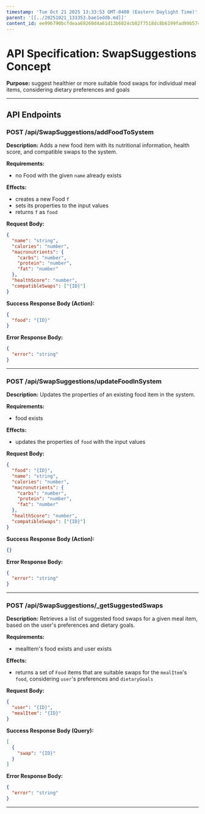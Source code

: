 ```yaml
---
timestamp: 'Tue Oct 21 2025 13:33:53 GMT-0400 (Eastern Daylight Time)'
parent: '[[../20251021_133353.bae1eddb.md]]'
content_id: ee996790bcfdeaa69260d4a61d13b6024cb82f7518dc8b6199fad99b574d6bda
---
```


# API Specification: SwapSuggestions Concept

**Purpose:** suggest healthier or more suitable food swaps for individual meal items, considering dietary preferences and goals

***

## API Endpoints

### POST /api/SwapSuggestions/addFoodToSystem

**Description:** Adds a new food item with its nutritional information, health score, and compatible swaps to the system.

**Requirements:**

* no Food with the given `name` already exists

**Effects:**

* creates a new Food `f`
* sets its properties to the input values
* returns `f` as `food`

**Request Body:**

```json
{
  "name": "string",
  "calories": "number",
  "macronutrients": {
    "carbs": "number",
    "protein": "number",
    "fat": "number"
  },
  "healthScore": "number",
  "compatibleSwaps": ["{ID}"]
}
```

**Success Response Body (Action):**

```json
{
  "food": "{ID}"
}
```

**Error Response Body:**

```json
{
  "error": "string"
}
```

***

### POST /api/SwapSuggestions/updateFoodInSystem

**Description:** Updates the properties of an existing food item in the system.

**Requirements:**

* food exists

**Effects:**

* updates the properties of `food` with the input values

**Request Body:**

```json
{
  "food": "{ID}",
  "name": "string",
  "calories": "number",
  "macronutrients": {
    "carbs": "number",
    "protein": "number",
    "fat": "number"
  },
  "healthScore": "number",
  "compatibleSwaps": ["{ID}"]
}
```

**Success Response Body (Action):**

```json
{}
```

**Error Response Body:**

```json
{
  "error": "string"
}
```

***

### POST /api/SwapSuggestions/\_getSuggestedSwaps

**Description:** Retrieves a list of suggested food swaps for a given meal item, based on the user's preferences and dietary goals.

**Requirements:**

* mealItem's food exists and user exists

**Effects:**

* returns a set of `Food` items that are suitable swaps for the `mealItem`'s `food`, considering `user`'s preferences and `dietaryGoals`

**Request Body:**

```json
{
  "user": "{ID}",
  "mealItem": "{ID}"
}
```

**Success Response Body (Query):**

```json
[
  {
    "swap": "{ID}"
  }
]
```

**Error Response Body:**

```json
{
  "error": "string"
}
```

***
